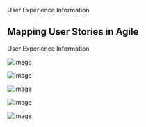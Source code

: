 User Experience Information

## Mapping User Stories in Agile
User Experience Information

![image](images/user-story-mapping.png)

![image](https://media.nngroup.com/media/editor/2020/11/30/story-map-levels)

![image](https://media.nngroup.com/media/editor/2020/11/30/journey-map-vs-story-map)


![image](https://media.nngroup.com/media/editor/2020/11/30/user-story-map-vs-journey-map)

![image](https://media.nngroup.com/media/editor/2020/11/30/user-story-map-to-epics-and-user-stories)
 
